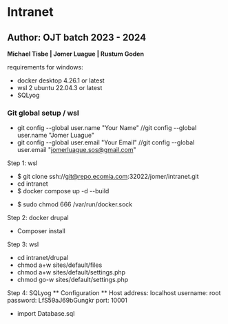 # Intranet
## Author: OJT batch 2023 - 2024
**Michael Tisbe | Jomer Luague | Rustum Goden**

requirements for windows:
- docker desktop 4.26.1 or latest
- wsl 2 ubuntu 22.04.3 or latest
- SQLyog

### Git global setup / wsl
- git config --global user.name "Your Name"  //git config --global user.name "Jomer Luague" 
- git config --global user.email "Your Email"  //git config --global user.email "jomerluague.sos@gmail.com"

Step 1: wsl
- $ git clone ssh://git@repo.ecomia.com:32022/jomer/intranet.git
- cd intranet
- $ docker compose up -d --build
<!-- if there some errors found during build, run this on wsl -->
- $ sudo chmod 666 /var/run/docker.sock

Step 2: docker drupal
<!-- Install composer on docker drupal -->
<!-- docker drupal terminal - bash -->
- Composer install

Step 3: wsl
- cd intranet/drupal
- chmod a+w sites/default/files
- chmod a+w sites/default/settings.php
- chmod go-w sites/default/settings.php

Step 4: SQLyog
** Configuration **
Host address: localhost
username: root
password: LfS59aJ69bGungkr
port: 10001
- import Database.sql


